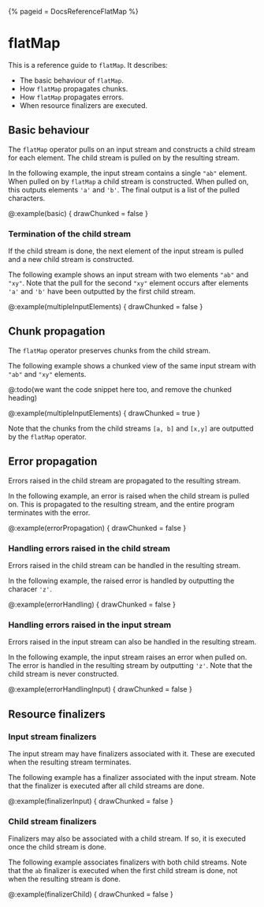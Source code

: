 {%
  pageid = DocsReferenceFlatMap
%}

# flatMap

This is a reference guide to `flatMap`. It describes:

 - The basic behaviour of `flatMap`.
 - How `flatMap` propagates chunks.
 - How `flatMap` propagates errors.
 - When resource finalizers are executed.

## Basic behaviour

The `flatMap` operator pulls on an input stream and constructs a child stream for each element. The child stream is pulled on by the resulting stream.

In the following example, the input stream contains a single `"ab"` element. When pulled on by `flatMap` a child stream is constructed. When pulled on, this outputs elements `'a'` and `'b'`. The final output is a list of the pulled characters.

@:example(basic) {
  drawChunked = false
}

### Termination of the child stream

If the child stream is done, the next element of the input stream is pulled and a new child stream is constructed.

The following example shows an input stream with two elements `"ab"` and `"xy"`. Note that the pull for the second `"xy"` element occurs after elements `'a'` and `'b'` have been outputted by the first child stream.

@:example(multipleInputElements) {
  drawChunked = false
}

## Chunk propagation

The `flatMap` operator preserves chunks from the child stream. 

The following example shows a chunked view of the same input stream with `"ab"` and `"xy"` elements.

@:todo(we want the code snippet here too, and remove the chunked heading)

@:example(multipleInputElements) {
  drawChunked = true
}

Note that the chunks from the child streams `[a, b]` and `[x,y]` are outputted by the `flatMap` operator.

## Error propagation

Errors raised in the child stream are propagated to the resulting stream.

In the following example, an error is raised when the child stream is pulled on. This is propagated to the resulting stream, and the entire program terminates with the error.

@:example(errorPropagation) {
  drawChunked = false
}

### Handling errors raised in the child stream

Errors raised in the child stream can be handled in the resulting stream.

In the following example, the raised error is handled by outputting the characer `'z'`.

@:example(errorHandling) {
  drawChunked = false
}

### Handling errors raised in the input stream

Errors raised in the input stream can also be handled in the resulting stream.

In the following example, the input stream raises an error when pulled on. The error is handled in the resulting stream by outputting `'z'`. Note that the child stream is never constructed.

@:example(errorHandlingInput) {
  drawChunked = false
}

## Resource finalizers

### Input stream finalizers
The input stream may have finalizers associated with it. These are executed when the resulting stream terminates.

The following example has a finalizer associated with the input stream. Note that the finalizer is executed after all child streams are done.

@:example(finalizerInput) {
  drawChunked = false
}

### Child stream finalizers

Finalizers may also be associated with a child stream. If so, it is executed once the child stream is done.

The following example associates finalizers with both child streams. Note that the `ab` finalizer is executed when the first child stream is done, not when the resulting stream is done.

@:example(finalizerChild) {
  drawChunked = false
}
